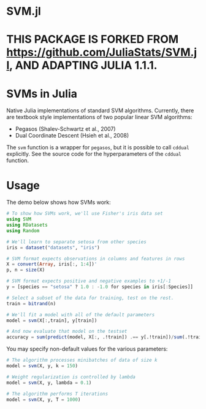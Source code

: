 SVM.jl
======

# THIS PACKAGE IS FORKED FROM https://github.com/JuliaStats/SVM.jl, AND ADAPTING JULIA 1.1.1.



# SVMs in Julia

Native Julia implementations of standard SVM algorithms.
Currently, there are textbook style implementations of
two popular linear SVM algorithms:

* Pegasos (Shalev-Schwartz et al., 2007)
* Dual Coordinate Descent (Hsieh et al., 2008)

The `svm` function is a wrapper for `pegasos`, but it is
possible to call `cddual` explicitly. See the source code
for the hyperparameters of the `cddual` function.

# Usage

The demo below shows how SVMs work:

```julia
# To show how SVMs work, we'll use Fisher's iris data set
using SVM
using RDatasets
using Random

# We'll learn to separate setosa from other species
iris = dataset("datasets", "iris")

# SVM format expects observations in columns and features in rows
X = convert(Array, iris[:, 1:4])'
p, n = size(X)

# SVM format expects positive and negative examples to +1/-1
y = [species == "setosa" ? 1.0 : -1.0 for species in iris[:Species]]

# Select a subset of the data for training, test on the rest.
train = bitrand(n)

# We'll fit a model with all of the default parameters
model = svm(X[:,train], y[train])

# And now evaluate that model on the testset
accuracy = sum(predict(model, X[:, .!train]) .== y[.!train])/sum(.!train)
```

You may specify non-default values for the various parameters:

```julia
# The algorithm processes minibatches of data of size k
model = svm(X, y, k = 150)

# Weight regularization is controlled by lambda
model = svm(X, y, lambda = 0.1)

# The algorithm performs T iterations
model = svm(X, y, T = 1000)
```

